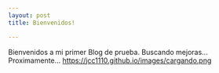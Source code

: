 ```yaml
---
layout: post
title: Bienvenidos!

---
```


Bienvenidos a mi primer Blog de prueba.
Buscando mejoras...
Proximamente...
https://jcc1110.github.io/images/cargando.png

